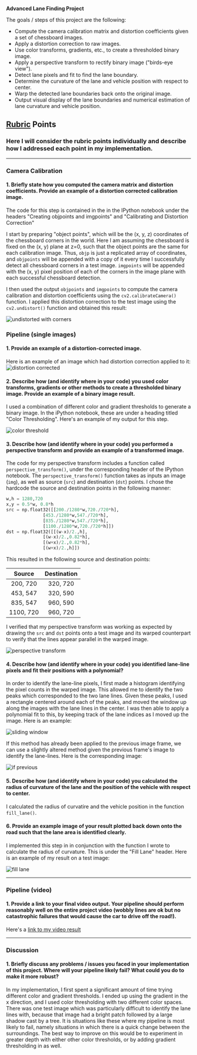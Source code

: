 **Advanced Lane Finding Project**

The goals / steps of this project are the following:

* Compute the camera calibration matrix and distortion coefficients given a set of chessboard images.
* Apply a distortion correction to raw images.
* Use color transforms, gradients, etc., to create a thresholded binary image.
* Apply a perspective transform to rectify binary image ("birds-eye view").
* Detect lane pixels and fit to find the lane boundary.
* Determine the curvature of the lane and vehicle position with respect to center.
* Warp the detected lane boundaries back onto the original image.
* Output visual display of the lane boundaries and numerical estimation of lane curvature and vehicle position.

[//]: # (Image References)

[image1]: ./undistorted_images/undistorted_with_corners.png "Undistorted with Corners"
[image2]: ./output_images/undistorted.png "distortion corrected"
[image3]: ./output_images/combined_threshold.png "Binary Example"
[image4]: ./output_images/lane_lines_top_down.png "Warp Example"
[image5]: ./output_images/sliding_windows.png "Sliding Windows"
[image6]: ./output_images/past_lane_lines.png "If Previous"
[image7]: ./output_images/filled_lane.png "Filled Lane"
[video1]: ./project_video_output.mp4 "Video"

## [Rubric](https://review.udacity.com/#!/rubrics/571/view) Points

### Here I will consider the rubric points individually and describe how I addressed each point in my implementation.  

---

### Camera Calibration

#### 1. Briefly state how you computed the camera matrix and distortion coefficients. Provide an example of a distortion corrected calibration image.

The code for this step is contained in the in the IPython notebook under the headers "Creating objpoints and imgpoints" and "Calibrating and Distortion Correction"

I start by preparing "object points", which will be the (x, y, z) coordinates of the chessboard corners in the world. Here I am assuming the chessboard is fixed on the (x, y) plane at z=0, such that the object points are the same for each calibration image.  Thus, `objp` is just a replicated array of coordinates, and `objpoints` will be appended with a copy of it every time I successfully detect all chessboard corners in a test image.  `imgpoints` will be appended with the (x, y) pixel position of each of the corners in the image plane with each successful chessboard detection.  

I then used the output `objpoints` and `imgpoints` to compute the camera calibration and distortion coefficients using the `cv2.calibrateCamera()` function.  I applied this distortion correction to the test image using the `cv2.undistort()` function and obtained this result: 

![undistorted with corners][image1]

### Pipeline (single images)

#### 1. Provide an example of a distortion-corrected image.

Here is an example of an image which had distortion correction applied to it:
![distortion corrected][image2]

#### 2. Describe how (and identify where in your code) you used color transforms, gradients or other methods to create a thresholded binary image.  Provide an example of a binary image result.

I used a combination of different color and gradient thresholds to generate a binary image. In the iPython notebook, these are under a heading titled "Color Thresholding". Here's an example of my output for this step.

![color threshold][image3]

#### 3. Describe how (and identify where in your code) you performed a perspective transform and provide an example of a transformed image.

The code for my perspective transform includes a function called `perspective_transform()`, under the corresponding header of the IPython notebook.  The `perspective_transform()` function takes as inputs an image (`img`), as well as source (`src`) and destination (`dst`) points.  I chose the hardcode the source and destination points in the following manner:

```python
w,h = 1280,720
x,y = 0.5*w, 0.8*h
src = np.float32([[200./1280*w,720./720*h],
              [453./1280*w,547./720*h],
              [835./1280*w,547./720*h],
              [1100./1280*w,720./720*h]])
dst = np.float32([[(w-x)/2.,h],
              [(w-x)/2.,0.82*h],
              [(w+x)/2.,0.82*h],
              [(w+x)/2.,h]])
```

This resulted in the following source and destination points:

| Source        | Destination   | 
|:-------------:|:-------------:| 
| 200, 720      | 320, 720      | 
| 453, 547      | 320, 590      |
| 835, 547      | 960, 590      |
| 1100, 720     | 960, 720      |

I verified that my perspective transform was working as expected by drawing the `src` and `dst` points onto a test image and its warped counterpart to verify that the lines appear parallel in the warped image.

![perspective transform][image4]

#### 4. Describe how (and identify where in your code) you identified lane-line pixels and fit their positions with a polynomial?

In order to identify the lane-line pixels, I first made a histogram identifying the pixel counts in the warped image. This allowed me to identify the two peaks which corresponded to the two lane lines. Given these peaks, I used a rectangle centered around each of the peaks, and moved the window up along the images with the lane lines in the center. I was then able to apply a polynomial fit to this, by keeping track of the lane indices as I moved up the image. Here is an example:

![sliding window][image5]

If this method has already been applied to the previous image frame, we can use a slightly altered method given the previous frame's image to identify the lane-lines. Here is the corresponding image:

![if previous][image6]

#### 5. Describe how (and identify where in your code) you calculated the radius of curvature of the lane and the position of the vehicle with respect to center.

I calculated the radius of curvatire and the vehicle position in the function `fill_lane()`.

#### 6. Provide an example image of your result plotted back down onto the road such that the lane area is identified clearly.

I implemented this step in in conjunction with the function I wrote to calculate the radius of curvature. This is under the "Fill Lane" header. Here is an example of my result on a test image:

![fill lane][image7]

---

### Pipeline (video)

#### 1. Provide a link to your final video output.  Your pipeline should perform reasonably well on the entire project video (wobbly lines are ok but no catastrophic failures that would cause the car to drive off the road!).

Here's a [link to my video result](./project_video_output.mp4)

---

### Discussion

#### 1. Briefly discuss any problems / issues you faced in your implementation of this project.  Where will your pipeline likely fail?  What could you do to make it more robust?

In my implementation, I first spent a significant amount of time trying different color and gradient thresholds. I ended up using the gradient in the x direction, and I used color thresholding with two different color spaces. There was one test image which was particularly difficult to identify the lane lines with, because that image had a bright patch followed by a large shadow cast by a tree. It is situations like these where my pipeline is most likely to fail, namely situations in which there is a quick change between the surroundings. The best way to improve on this would be to experiment in greater depth with either other color thresholds, or by adding gradient thresholding in as well.
